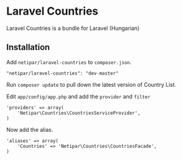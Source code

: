 # Laravel Countries

Laravel Countries is a bundle for Laravel (Hungarian)

## Installation

Add `netipar/laravel-countries` to `composer.json`.

    "netipar/laravel-countries": "dev-master"

Run `composer update` to pull down the latest version of Country List.


Edit `app/config/app.php` and add the `provider` and `filter`

    'providers' => array(
        'Netipar\Countries\CountriesServiceProvider',
    )

Now add the alias.

    'aliases' => array(
        'Countries' => 'Netipar\Countries\CountriesFacade',
    )

